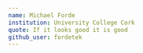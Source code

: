 ```yaml
---
name: Michael Forde
institution: University College Cork
quote: If it looks good it is good
github_user: fordetek
---
```

